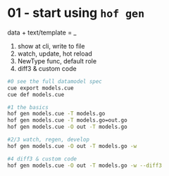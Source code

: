 # 01 - start using `hof gen`

data + text/template = _

1. show at cli, write to file
1. watch, update, hot reload
1. NewType func, default role
1. diff3 & custom code

```sh
#0 see the full datamodel spec
cue export models.cue
cue def models.cue

#1 the basics
hof gen models.cue -T models.go
hof gen models.cue -T models.go=out.go
hof gen models.cue -O out -T models.go

#2/3 watch, regen, develop
hof gen models.cue -O out -T models.go -w

#4 diff3 & custom code
hof gen models.cue -O out -T models.go -w --diff3
```
